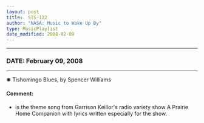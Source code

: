 ```yaml
---
layout: post
title:  STS-122
author: "NASA: Music to Wake Up By"
type: MusicPlaylist
date_modified: 2008-02-09
---
```


----
### DATE: February 09, 2008
----
✺ Tishomingo Blues, by Spencer Williams

#### Comment:
* is the theme song from Garrison Keillor's radio variety show A Prairie Home Companion with lyrics written especially for the show.
